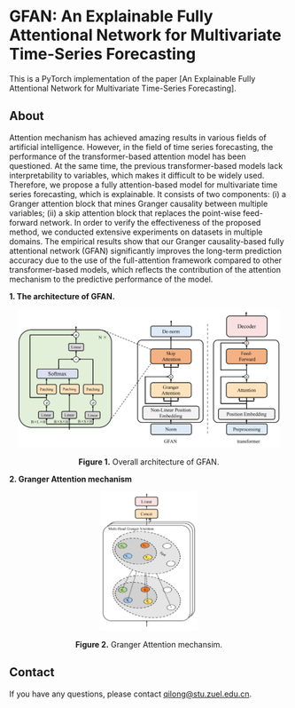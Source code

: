 # GFAN: An Explainable Fully Attentional Network for Multivariate Time-Series Forecasting

This is a PyTorch implementation of the paper [An Explainable Fully Attentional Network for Multivariate Time-Series Forecasting].

## About
Attention mechanism has achieved amazing results in various fields of artificial intelligence. However, in the field of time series forecasting, the performance of the transformer-based attention model has been questioned. At the same time, the previous transformer-based models lack interpretability to variables, which makes it difficult to be widely used. Therefore, we propose a fully attention-based model for multivariate time series forecasting, which is explainable. It consists of two components: (i) a Granger attention block that mines Granger causality between multiple variables; (ii) a skip attention block that replaces the point-wise feed-forward network. In order to verify the effectiveness of the proposed method, we conducted extensive experiments on datasets in multiple domains. The empirical results show that our Granger causality-based fully attentional network (GFAN) significantly improves the long-term prediction accuracy due to the use of the full-attention framework compared to other transformer-based models, which reflects the contribution of the attention mechanism to the predictive performance of the model.

**1. The architecture of GFAN.**

<p align="center">
<img src=".\pic\framework.png" height = "250" alt="" align=center />
<br><br>
<b>Figure 1.</b> Overall architecture of GFAN.
</p>

**2. Granger Attention mechanism**

<p align="center">
<img src=".\pic\Granger_Attention.png" height = "250" alt="" align=center />
<br><br>
<b>Figure 2.</b> Granger Attention mechansim.
</p>

## Contact
If you have any questions, please contact [qilong@stu.zuel.edu.cn](202021080121@stu.zuel.edu.cn).
